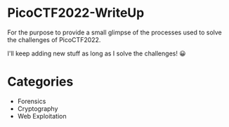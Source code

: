 # PicoCTF2022-WriteUp

For the purpose to provide a small glimpse of the processes used to solve the challenges of PicoCTF2022.

I'll keep adding new stuff as long as I solve the challenges! :grinning:

# Categories
* Forensics
* Cryptography
* Web Exploitation
